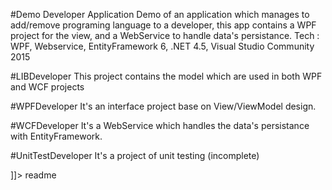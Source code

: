 #Demo Developer Application
Demo of an application which manages to add/remove programing language to a developer, this app contains a WPF project for the view, and a WebService to handle data's persistance.
Tech : WPF, Webservice, EntityFramework 6, .NET 4.5, Visual Studio Community 2015 

#LIBDeveloper
This project contains the model which are used in both WPF and WCF projects

#WPFDeveloper
It's an interface project base on View/ViewModel design.

#WCFDeveloper
It's a WebService which handles the data's persistance with EntityFramework.

#UnitTestDeveloper
It's a project of unit testing (incomplete)

]]></content>
  <tabTrigger>readme</tabTrigger>
</snippet>